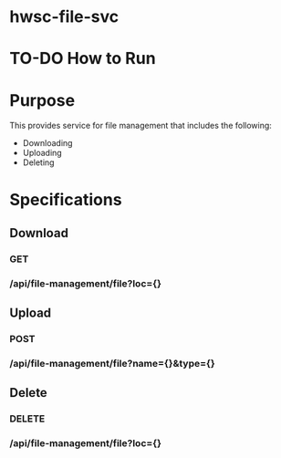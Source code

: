 # hwsc-file-svc
# TO-DO How to Run

# Purpose
This provides service for file management that includes the following:
- Downloading
- Uploading
- Deleting

# Specifications
## Download
### GET
### /api/file-management/file?loc={}

## Upload
### POST
### /api/file-management/file?name={}&type={}

## Delete
### DELETE
### /api/file-management/file?loc={}

